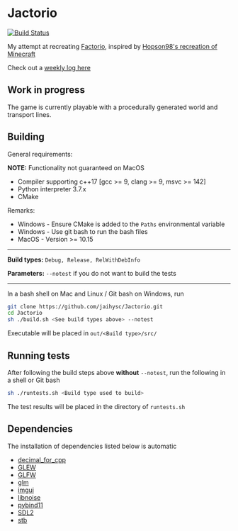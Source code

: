 # Jactorio

[![Build Status](https://dev.azure.com/jaihysc/Jactorio/_apis/build/status/jaihysc.Jactorio?branchName=master)](https://dev.azure.com/jaihysc/Jactorio/_build/latest?definitionId=1&branchName=master)

My attempt at recreating [Factorio](https://factorio.com), inspired by [Hopson98's recreation of Minecraft](https://github.com/Hopson97/MineCraft-One-Week-Challenge)

Check out a [weekly log here](https://github.com/jaihysc/Jactorio/wiki/Devlog)

## Work in progress

The game is currently playable with a procedurally generated world and transport lines.

## Building

General requirements:

**NOTE:** Functionality not guaranteed on MacOS

* Compiler supporting c++17 [gcc >= 9, clang >= 9, msvc >= 142]
* Python interpreter 3.7.x
* CMake

Remarks:
 * Windows - Ensure CMake is added to the `Paths` environmental variable
 * Windows - Use git bash to run the bash files
 * MacOS - Version >= 10.15
 
---

**Build types:** `Debug, Release, RelWithDebInfo`

**Parameters:** `--notest` if you do not want to build the tests

---

In a bash shell on Mac and Linux / Git bash on Windows, run

```bash
git clone https://github.com/jaihysc/Jactorio.git
cd Jactorio
sh ./build.sh <See build types above> --notest
```

Executable will be placed in `out/<Build type>/src/`

## Running tests

After following the build steps above **without** `--notest`, run the following in a shell or Git bash

```bash
sh ./runtests.sh <Build type used to build>
```

The test results will be placed in the directory of `runtests.sh`

## Dependencies

The installation of dependencies listed below is automatic

* [decimal_for_cpp](https://github.com/vpiotr/decimal_for_cpp)
* [GLEW](http://glew.sourceforge.net/)
* [GLFW](https://www.glfw.org/)
* [glm](https://github.com/g-truc/glm)
* [imgui](https://github.com/ocornut/imgui)
* [libnoise](https://github.com/jaihysc/libnoise)
* [pybind11](https://github.com/pybind/pybind11)
* [SDL2](https://github.com/spurious/SDL-mirror)
* [stb](https://github.com/nothings/stb)
